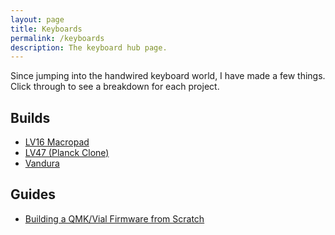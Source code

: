 ```yaml
---
layout: page
title: Keyboards
permalink: /keyboards
description: The keyboard hub page.
---
```


Since jumping into the handwired keyboard world, I have made a few things. Click through to see a breakdown for each project.

## Builds

-   [LV16 Macropad](/keyboards/LV16)
-   [LV47 (Planck Clone)](/keyboards/LV47)
-   [Vandura](/keyboards/Vandura)

## Guides
- [Building a QMK/Vial Firmware from Scratch](/qmk-vial-guide)

